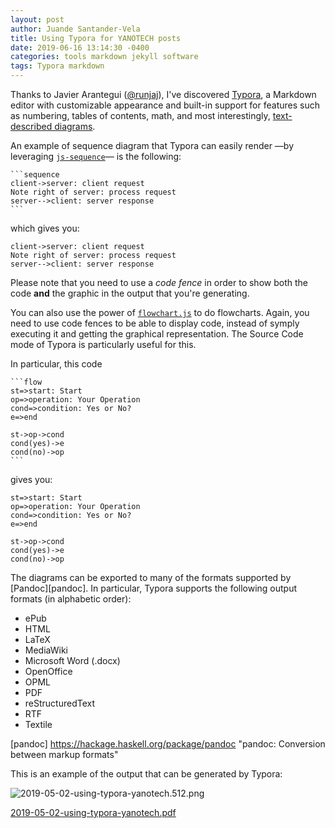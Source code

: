```yaml
---
layout: post
author: Juande Santander-Vela
title: Using Typora for YANOTECH posts
date: 2019-06-16 13:14:30 -0400
categories: tools markdown jekyll software
tags: Typora markdown
---
```


Thanks to Javier Arantegui ([@runjaj](https://twitter.com/runjaj "Javier Arantegui (@runjaj) in Twitter")), I've discovered [Typora][typora], a Markdown editor with customizable appearance and built-in support for features such as numbering, tables of contents, math, and most interestingly, [text-described diagrams][typora-diags].

[typora]: https://typora.io "Typora: a markdown editor/viewer supporting math and diagrams"
[typora-diags]: https://support.typora.io/Draw-Diagrams-With-Markdown/ "Typora: Draw diagramas with Markdown"

An example of sequence diagram that Typora can easily render —by leveraging [`js-sequence`](https://bramp.github.io/js-sequence-diagrams/)— is the following:

~~~gfm
```sequence
client->server: client request
Note right of server: process request
server-->client: server response
```
~~~

which gives you:

```sequence
client->server: client request
Note right of server: process request
server-->client: server response
```

Please note that you need to use a *code fence* in order to show both the code **and** the graphic in the output that you're generating.

You can also use the power of [`flowchart.js`](https://flowchart.js.org/) to do flowcharts. Again, you need to use code fences to be able to display code, instead of symply executing it and getting the graphical representation. The Source Code mode of Typora is particularly useful for this.

In particular, this code
~~~gfm
```flow
st=>start: Start
op=>operation: Your Operation
cond=>condition: Yes or No?
e=>end

st->op->cond
cond(yes)->e
cond(no)->op
```
~~~

gives you:

```flow
st=>start: Start
op=>operation: Your Operation
cond=>condition: Yes or No?
e=>end

st->op->cond
cond(yes)->e
cond(no)->op
```

The diagrams can be exported to many of the formats supported by [Pandoc][pandoc]. In particular, Typora supports the following output formats (in alphabetic order):

* ePub
* HTML
* LaTeX
* MediaWiki
* Microsoft Word (.docx)
* OpenOffice 
* OPML
* PDF
* reStructuredText
* RTF
* Textile


[pandoc] https://hackage.haskell.org/package/pandoc "pandoc: Conversion between markup formats"

This is an example of the output that can be generated by Typora:

![2019-05-02-using-typora-yanotech.512.png](2019-05-02-using-typora-yanotech.512.png)

[2019-05-02-using-typora-yanotech.pdf](assets//2019-05-02-using-typora-yanotech.pdf) 

